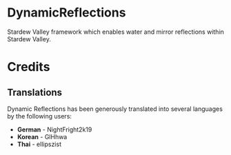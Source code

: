 # DynamicReflections
 Stardew Valley framework which enables water and mirror reflections within Stardew Valley.

# Credits
## Translations
Dynamic Reflections has been generously translated into several languages by the following users:

* **German** -  NightFright2k19
* **Korean** -  GlHhwa
* **Thai** - ellipszist
